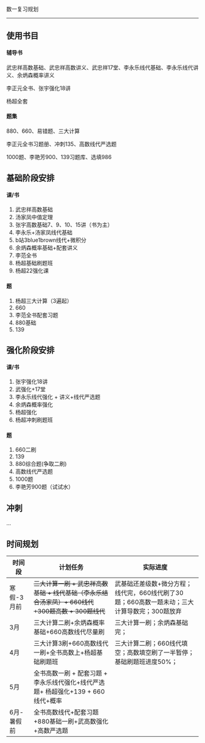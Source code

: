 数一复习规划

****

## 使用书目

#### 辅导书

武忠祥高数基础、武忠祥高数讲义、武忠祥17堂、李永乐线代基础、李永乐线代讲义、余炳森概率讲义

李正元全书、张宇强化18讲

杨超全套

#### 题集

880、660、易错题、三大计算

李正元全书习题册、冲刺135、高数线代严选题

1000题、李艳芳900、139习题库、选填986





## 基础阶段安排

#### 课/书

1. 武忠祥高数基础
2. 汤家凤中值定理
3. 张宇高数基础7、9、10、15讲（书为主）
4. 李永乐+汤家凤线代基础
5. b站3blue1brown线代+微积分
6. 余炳森概率基础+配套讲义
7. 李范全书
7. 杨超基础刷题班
7. 杨超22强化课

#### 题

1. 杨超三大计算（3遍起）
2. 660
3. 李范全书配套习题
4. 880基础
4. 139



## 强化阶段安排

#### 课/书

1. 张宇强化18讲
2. 武强化+17堂
3. 李永乐线代强化 + 讲义+线代严选题
4. 余炳森概率强化
4. 杨超强化
4. 杨超冲刺刷题班

#### 题

1. 660二刷
2. 139
3. 880综合题(争取二刷)
4. 高数线代严选题
5. 1000题
7. 李艳芳900题（试试水）



## 冲刺

...



## 时间规划

| 时间段     | 计划任务                                                     | 实际进度                                                     |
| ---------- | ------------------------------------------------------------ | ------------------------------------------------------------ |
| 寒假-3月前 | ~~三大计算一刷 + 武忠祥高数基础  + 线代基础（李永乐结合汤家凤）+ 660线代+300题高数 + 300题线代~~ | 武基础还差级数+微分方程；线代完，660线代刷了30题；660高数一题未动；三大计算导数完；300题放弃 |
| 3月        | 三大计算二刷+余炳森概率基础+660高数线代尽量刷                | 三大计算一刷；余炳森基础完；                                 |
| 4月        | 三大计算3刷+660高数线代一刷+全书高数上+杨超基础刷题班        | 三大计算二刷；660线代填空；高数填空刷了一半暂停；基础刷题班进度50%； |
| 5月        | 全书高数一刷 + 配套习题 + 李永乐线代强化+线代严选题+ 杨超强化+139 + 660线代+概率 |                                                              |
| 6月-暑假前 | 全书高数线代+配套习题+880基础一刷+武高数强化+高数严选题      |                                                              |
